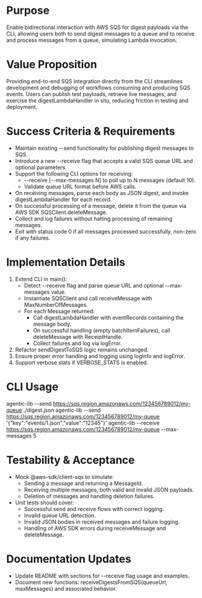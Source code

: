 # Purpose
Enable bidirectional interaction with AWS SQS for digest payloads via the CLI, allowing users both to send digest messages to a queue and to receive and process messages from a queue, simulating Lambda invocation.

# Value Proposition
Providing end-to-end SQS integration directly from the CLI streamlines development and debugging of workflows consuming and producing SQS events. Users can publish test payloads, retrieve live messages, and exercise the digestLambdaHandler in situ, reducing friction in testing and deployment.

# Success Criteria & Requirements
- Maintain existing --send functionality for publishing digest messages to SQS.
- Introduce a new --receive flag that accepts a valid SQS queue URL and optional parameters.
- Support the following CLI options for receiving:
  - --receive <queueUrl> [--max-messages N] to poll up to N messages (default 10).
  - Validate queue URL format before AWS calls.
- On receiving messages, parse each body as JSON digest, and invoke digestLambdaHandler for each record.
- On successful processing of a message, delete it from the queue via AWS SDK SQSClient.deleteMessage.
- Collect and log failures without halting processing of remaining messages.
- Exit with status code 0 if all messages processed successfully, non-zero if any failures.

# Implementation Details
1. Extend CLI in main():
   - Detect --receive flag and parse queue URL and optional --max-messages value.
   - Instantiate SQSClient and call receiveMessage with MaxNumberOfMessages.
   - For each Message returned:
     - Call digestLambdaHandler with eventRecords containing the message body.
     - On successful handling (empty batchItemFailures), call deleteMessage with ReceiptHandle.
     - Collect failures and log via logError.
2. Refactor sendDigestToSQS logic remains unchanged.
3. Ensure proper error handling and logging using logInfo and logError.
4. Support verbose stats if VERBOSE_STATS is enabled.

# CLI Usage
agentic-lib --send https://sqs.region.amazonaws.com/123456789012/my-queue ./digest.json
agentic-lib --send https://sqs.region.amazonaws.com/123456789012/my-queue '{"key":"events/1.json","value":"12345"}'
agentic-lib --receive https://sqs.region.amazonaws.com/123456789012/my-queue --max-messages 5

# Testability & Acceptance
- Mock @aws-sdk/client-sqs to simulate:
  - Sending a message and returning a MessageId.
  - Receiving multiple messages, both valid and invalid JSON payloads.
  - Deletion of messages and handling deletion failures.
- Unit tests should cover:
  - Successful send and receive flows with correct logging.
  - Invalid queue URL detection.
  - Invalid JSON bodies in received messages and failure logging.
  - Handling of AWS SDK errors during receiveMessage and deleteMessage.

# Documentation Updates
- Update README with sections for --receive flag usage and examples.
- Document new functions: receiveDigestsFromSQS(queueUrl, maxMessages) and associated behavior.